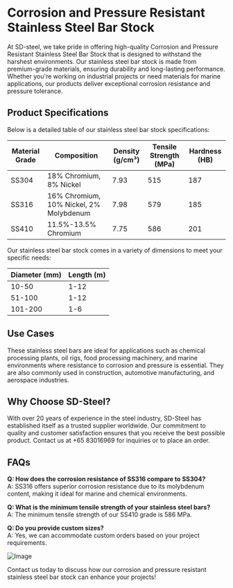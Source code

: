 # Corrosion and Pressure Resistant Stainless Steel Bar Stock

At SD-steel, we take pride in offering high-quality Corrosion and Pressure Resistant Stainless Steel Bar Stock that is designed to withstand the harshest environments. Our stainless steel bar stock is made from premium-grade materials, ensuring durability and long-lasting performance. Whether you're working on industrial projects or need materials for marine applications, our products deliver exceptional corrosion resistance and pressure tolerance.

## Product Specifications

Below is a detailed table of our stainless steel bar stock specifications:

| **Material Grade** | **Composition** | **Density (g/cm³)** | **Tensile Strength (MPa)** | **Hardness (HB)** |
|--------------------|-----------------|---------------------|---------------------------|-------------------|
| SS304             | 18% Chromium, 8% Nickel | 7.93                | 515                       | 187               |
| SS316             | 16% Chromium, 10% Nickel, 2% Molybdenum | 7.98 | 579                       | 185               |
| SS410              | 11.5%-13.5% Chromium | 7.75                | 586                       | 201               |

Our stainless steel bar stock comes in a variety of dimensions to meet your specific needs:

| **Diameter (mm)** | **Length (m)** |
|-------------------|----------------|
| 10-50            | 1-12           |
| 51-100           | 1-12           |
| 101-200          | 1-6            |

## Use Cases

These stainless steel bars are ideal for applications such as chemical processing plants, oil rigs, food processing machinery, and marine environments where resistance to corrosion and pressure is essential. They are also commonly used in construction, automotive manufacturing, and aerospace industries.

## Why Choose SD-Steel?

With over 20 years of experience in the steel industry, SD-Steel has established itself as a trusted supplier worldwide. Our commitment to quality and customer satisfaction ensures that you receive the best possible product. Contact us at +65 83016969 for inquiries or to place an order.

## FAQs

**Q: How does the corrosion resistance of SS316 compare to SS304?**  
A: SS316 offers superior corrosion resistance due to its molybdenum content, making it ideal for marine and chemical environments.

**Q: What is the minimum tensile strength of your stainless steel bars?**  
A: The minimum tensile strength of our SS410 grade is 586 MPa.

**Q: Do you provide custom sizes?**  
A: Yes, we can accommodate custom orders based on your project requirements.

![Image](https://github.com/user-attachments/assets/2567258e-e124-4816-932d-1809bd27ef0b)

Contact us today to discuss how our corrosion and pressure resistant stainless steel bar stock can enhance your projects!
